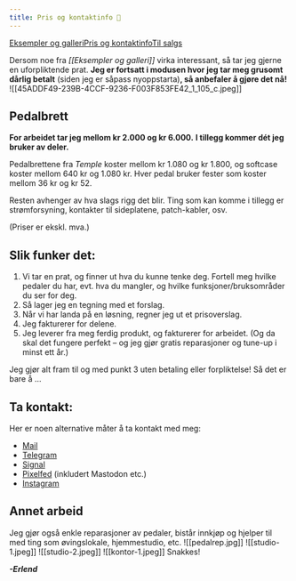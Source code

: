```yaml
---
title: Pris og kontaktinfo 💫
---
```

<div class="navigation-links"><a href="https://erlendmekkernice.cool/Eksempler-og-galleri">Eksempler og galleri</a><a href="https://erlendmekkernice.cool/Pris-og-kontaktinfo">Pris og kontaktinfo</a><a href="https://erlendmekkernice.cool/Til-salgs">Til salgs</a>
</div>

Dersom noe fra *[[Eksempler og galleri]]* virka interessant, så tar jeg gjerne en uforpliktende prat. **Jeg er fortsatt i modusen hvor jeg tar meg grusomt dårlig betalt** (siden jeg er såpass nyoppstarta)**, så anbefaler å gjøre det nå!**
![[45ADDF49-239B-4CCF-9236-F003F853FE42_1_105_c.jpeg]]
## Pedalbrett

**For arbeidet tar jeg mellom kr 2.000 og kr 6.000.**
**I tillegg kommer dét jeg bruker av deler.**

Pedalbrettene fra *Temple* koster mellom kr 1.080 og kr 1.800, og softcase koster mellom 640 kr og 1.080 kr. Hver pedal bruker fester som koster mellom 36 kr og kr 52.

Resten avhenger av hva slags rigg det blir. Ting som kan komme i tillegg er strømforsyning, kontakter til sideplatene, patch-kabler, osv.

(Priser er ekskl. mva.)
## Slik funker det:

1. Vi tar en prat, og finner ut hva du kunne tenke deg. Fortell meg hvilke pedaler du har, evt. hva du mangler, og hvilke funksjoner/bruksområder du ser for deg.
2. Så lager jeg en tegning med et forslag.
3. Når vi har landa på en løsning, regner jeg ut et prisoverslag.
4. Jeg fakturerer for delene.
5. Jeg leverer fra meg ferdig produkt, og fakturerer for arbeidet. (Og da skal det fungere perfekt – og jeg gjør gratis reparasjoner og tune-up i minst ett år.)

Jeg gjør alt fram til og med punkt 3 uten betaling eller forpliktelse! Så det er bare å …
## Ta kontakt:
Her er noen alternative måter å ta kontakt med meg:

* [Mail](mailto:erlend@emn.cool)
* [Telegram](https://t.me/erlendms)
* [Signal](https://signal.me/#eu/uj7OAFJT-V1YYCfR5-tvvSvOCDyugV5Ew2rxJiLpL1K7onV2tUZD74VVchrjQB1i)
* [Pixelfed](https://pixelfed.sovial/erlendm) (inkludert Mastodon etc.)
* [Instagram](https://instagram.com/erlendmekkernice)

## Annet arbeid

Jeg gjør også enkle reparasjoner av pedaler, bistår innkjøp og hjelper til med ting som øvingslokale, hjemmestudio, etc.
![[pedalrep.jpg]]
![[studio-1.jpeg]]
![[studio-2.jpeg]]
![[kontor-1.jpeg]]
Snakkes!

***-Erlend***